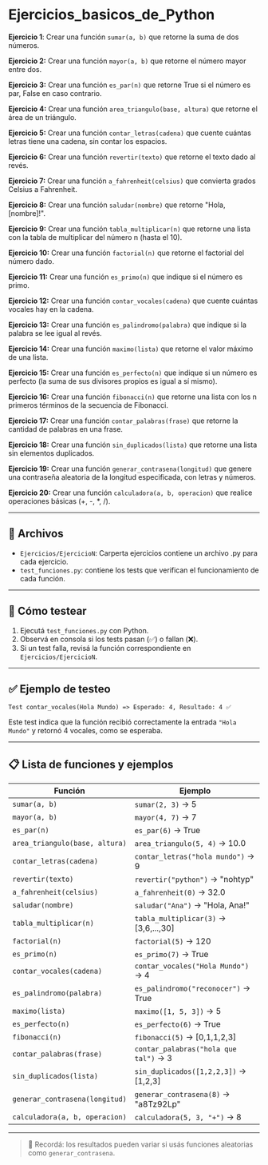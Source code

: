 # Ejercicios_basicos_de_Python

**Ejercicio 1**: Crear una función `sumar(a, b)` que retorne la suma de dos números.

**Ejercicio 2:** Crear una función `mayor(a, b)` que retorne el número mayor entre dos.

**Ejercicio 3:** Crear una función `es_par(n)` que retorne True si el número es par, False en caso contrario.

**Ejercicio 4:** Crear una función `area_triangulo(base, altura)` que retorne el área de un triángulo.

**Ejercicio 5:** Crear una función `contar_letras(cadena)` que cuente cuántas letras tiene una cadena, sin contar los espacios.

**Ejercicio 6:** Crear una función `revertir(texto)` que retorne el texto dado al revés.

**Ejercicio 7:** Crear una función `a_fahrenheit(celsius)` que convierta grados Celsius a Fahrenheit.

**Ejercicio 8:** Crear una función `saludar(nombre)` que retorne "Hola, [nombre]!".

**Ejercicio 9:** Crear una función `tabla_multiplicar(n)` que retorne una lista con la tabla de multiplicar del número n (hasta el 10).

**Ejercicio 10:** Crear una función `factorial(n)` que retorne el factorial del número dado.

**Ejercicio 11:** Crear una función `es_primo(n)` que indique si el número es primo.

**Ejercicio 12:** Crear una función `contar_vocales(cadena)` que cuente cuántas vocales hay en la cadena.

**Ejercicio 13:** Crear una función `es_palindromo(palabra)` que indique si la palabra se lee igual al revés.

**Ejercicio 14:** Crear una función `maximo(lista)` que retorne el valor máximo de una lista.

**Ejercicio 15:** Crear una función `es_perfecto(n)` que indique si un número es perfecto (la suma de sus divisores propios es igual a sí mismo).

**Ejercicio 16:** Crear una función `fibonacci(n)` que retorne una lista con los n primeros términos de la secuencia de Fibonacci.

**Ejercicio 17:** Crear una función `contar_palabras(frase)` que retorne la cantidad de palabras en una frase.

**Ejercicio 18:** Crear una función `sin_duplicados(lista)` que retorne una lista sin elementos duplicados.

**Ejercicio 19:** Crear una función `generar_contrasena(longitud)` que genere una contraseña aleatoria de la longitud especificada, con letras y números.

**Ejercicio 20:** Crear una función `calculadora(a, b, operacion)` que realice operaciones básicas (+, -, *, /).

---

## 📂 Archivos

- `Ejercicios/EjercicioN`: Carperta ejercicios contiene un archivo .py para cada ejercicio.
- `test_funciones.py`: contiene los tests que verifican el funcionamiento de cada función.

---

## 🧪 Cómo testear

1. Ejecutá `test_funciones.py` con Python.
2. Observá en consola si los tests pasan (✅) o fallan (❌).
3. Si un test falla, revisá la función correspondiente en `Ejercicios/EjercicioN`.

---

## ✅ Ejemplo de testeo

```
Test contar_vocales(Hola Mundo) => Esperado: 4, Resultado: 4 ✅
```

Este test indica que la función recibió correctamente la entrada `"Hola Mundo"` y retornó 4 vocales, como se esperaba.

---

## 📋 Lista de funciones y ejemplos

| Función                          | Ejemplo                                |
|----------------------------------|----------------------------------------|
| `sumar(a, b)`                    | `sumar(2, 3)` → 5                      |
| `mayor(a, b)`                    | `mayor(4, 7)` → 7                      |
| `es_par(n)`                      | `es_par(6)` → True                     |
| `area_triangulo(base, altura)`   | `area_triangulo(5, 4)` → 10.0          |
| `contar_letras(cadena)`          | `contar_letras("hola mundo")` → 9      |
| `revertir(texto)`                | `revertir("python")` → "nohtyp"        |
| `a_fahrenheit(celsius)`          | `a_fahrenheit(0)` → 32.0               |
| `saludar(nombre)`                | `saludar("Ana")` → "Hola, Ana!"        |
| `tabla_multiplicar(n)`           | `tabla_multiplicar(3)` → [3,6,...,30]  |
| `factorial(n)`                   | `factorial(5)` → 120                   |
| `es_primo(n)`                    | `es_primo(7)` → True                   |
| `contar_vocales(cadena)`         | `contar_vocales("Hola Mundo")` → 4     |
| `es_palindromo(palabra)`         | `es_palindromo("reconocer")` → True    |
| `maximo(lista)`                  | `maximo([1, 5, 3])` → 5                |
| `es_perfecto(n)`                 | `es_perfecto(6)` → True                |
| `fibonacci(n)`                   | `fibonacci(5)` → [0,1,1,2,3]           |
| `contar_palabras(frase)`         | `contar_palabras("hola que tal")` → 3  |
| `sin_duplicados(lista)`          | `sin_duplicados([1,2,2,3])` → [1,2,3]   |
| `generar_contrasena(longitud)`   | `generar_contrasena(8)` → "a8Tz92Lp"   |
| `calculadora(a, b, operacion)`   | `calculadora(5, 3, "+")` → 8           |

---

> 📎 Recordá: los resultados pueden variar si usás funciones aleatorias como `generar_contrasena`.

